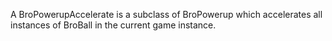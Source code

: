 A BroPowerupAccelerate is a subclass of BroPowerup which accelerates all instances of BroBall in the current game instance.
